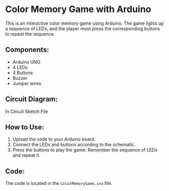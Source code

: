 # Color Memory Game with Arduino

This is an interactive color memory game using Arduino. The game lights up a sequence of LEDs, and the player must press the corresponding buttons to repeat the sequence.

## Components:
- Arduino UNO
- 4 LEDs
- 4 Buttons
- Buzzer
- Jumper wires

## Circuit Diagram:
In Circuit Sketch File 

## How to Use:
1. Upload the code to your Arduino board.
2. Connect the LEDs and buttons according to the schematic.
3. Press the buttons to play the game. Remember the sequence of LEDs and repeat it.

## Code:
The code is located in the `ColorMemoryGame.ino` file.
